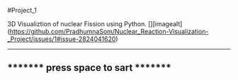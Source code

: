 #Project_1

3D Visualiztion of nuclear Fission using Python.
[][imagealt] (https://github.com/PradhumnaSom/Nuclear_Reaction-Visualization-_Project/issues/1#issue-2824041620)

  ___________________________________
 *******  press space to sart  *******
   -------------------------------
